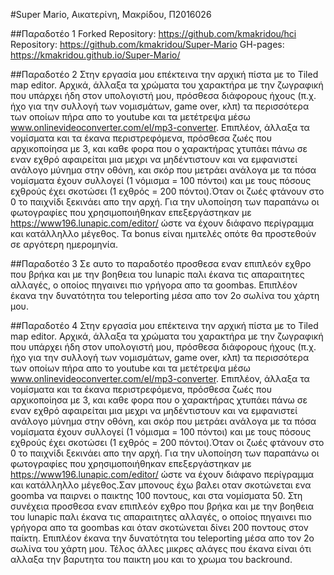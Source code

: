 #Super Mario, Αικατερίνη, Μακρίδου, Π2016026

##Παραδοτέο 1
Forked Repository: https://github.com/kmakridou/hci
Repository: https://github.com/kmakridou/Super-Mario
GH-pages: https://kmakridou.github.io/Super-Mario/

##Παραδοτέο 2
Στην εργασία μου επέκτεινα την αρχική πίστα με το Tiled map editor. Αρχικά, άλλαξα τα χρώματα του χαρακτήρα με την ζωγραφική που υπάρχει ήδη στον υπολογιστή μου, πρόσθεσα διάφορους ήχους (π.χ. ήχο για την συλλογή των νομισμάτων, game over, κλπ) τα περισσότερα των οποίων πήρα απο το youtube και τα μετέτρεψα μέσω www.onlinevideoconverter.com/el/mp3-converter. Επιπλέον, άλλαξα τα νομίσματα και τα έκανα περιστρεφόμενα, πρόσθεσα ζωές που αρχικοποίησα με 3, και καθε φορα που ο χαρακτήρας χτυπάει πάνω σε εναν εχθρό αφαιρείται μια μεχρι να μηδέντιστουν και να εμφανιστεί ανάλογο μύνημα στην οθόνη, και σκόρ που μετράει ανάλογα με τα πόσα νομίσματα έχουν συλλογεί (1 νόμισμα = 100 πόντοι) και με τους πόσους εχθρούς έχει σκοτώσει (1 εχθρός = 200 πόντοι).Όταν οι ζωές φτάνουν στο 0 το παιχνίδι ξεκινάει απο την αρχή. Για την υλοποίηση των παραπάνω οι φωτογραφίες που χρησιμοποιήθηκαν επεξεργάστηκαν με https://www196.lunapic.com/editor/ ώστε να έχουν διάφανο περίγραμμα και κατάλληλλο μέγεθος. 
Τα bonus είναι ημιτελές οπότε θα προστεθούν σε αργότερη ημερομηνία.

##Παραδοτέο 3
Σε αυτο το παραδοτέο προσθεσα εναν επιπλεόν εχθρο που βρήκα και με την βοηθεια του lunapic παλι έκανα τις απαραιτητες αλλαγές, ο οποίος πηγαινει πιο γρήγορα απο τα goombas. Επιπλέον έκανα την δυνατότητα του teleporting μέσα απο τον 2ο σωλίνα του χάρτη μου.

##Παραδοτέο 4
Στην εργασία μου επέκτεινα την αρχική πίστα με το Tiled map editor. Αρχικά, άλλαξα τα χρώματα του χαρακτήρα με την ζωγραφική που υπάρχει ήδη στον υπολογιστή μου, πρόσθεσα διάφορους ήχους (π.χ. ήχο για την συλλογή των νομισμάτων, game over, κλπ) τα περισσότερα των οποίων πήρα απο το youtube και τα μετέτρεψα μέσω www.onlinevideoconverter.com/el/mp3-converter. Επιπλέον, άλλαξα τα νομίσματα και τα έκανα περιστρεφόμενα, πρόσθεσα ζωές που αρχικοποίησα με 3, και καθε φορα που ο χαρακτήρας χτυπάει πάνω σε εναν εχθρό αφαιρείται μια μεχρι να μηδέντιστουν και να εμφανιστεί ανάλογο μύνημα στην οθόνη, και σκόρ που μετράει ανάλογα με τα πόσα νομίσματα έχουν συλλογεί (1 νόμισμα = 100 πόντοι) και με τους πόσους εχθρούς έχει σκοτώσει (1 εχθρός = 200 πόντοι).Όταν οι ζωές φτάνουν στο 0 το παιχνίδι ξεκινάει απο την αρχή. Για την υλοποίηση των παραπάνω οι φωτογραφίες που χρησιμοποιήθηκαν επεξεργάστηκαν με https://www196.lunapic.com/editor/ ώστε να έχουν διάφανο περίγραμμα και κατάλληλλο μέγεθος.Σαν μπονους έχω βαλει οταν σκοτώνεται ενα goomba να παιρνει ο παικτης 100 ποντους, και στα νομίσματα 50.  Στη συνέχεια προσθεσα εναν επιπλεόν εχθρο που βρήκα και με την βοηθεια του lunapic παλι έκανα τις απαραιτητες αλλαγές, ο οποίος πηγαινει πιο γρήγορα απο τα goombas και όταν σκοτώνεται δίνει 200 ποντους στον παίκτη. Επιπλέον έκανα την δυνατότητα του teleporting μέσα απο τον 2ο σωλίνα του χάρτη μου. Τέλος άλλες μικρες αλάγες που έκανα είναι ότι αλλαξα την βαρυτητα του παικτη μου και το χρωμα του backround.
